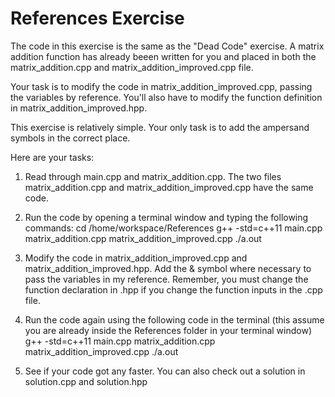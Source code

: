 # References Exercise

The code in this exercise is the same as the "Dead Code" exercise. A matrix addition function has 
already beeen written for you and placed in both the matrix_addition.cpp and matrix_addition_improved.cpp file.

Your task is to modify the code in matrix_addition_improved.cpp, passing the variables by reference. 
You'll also have to modify the function definition in matrix_addition_improved.hpp. 

This exercise is relatively simple. Your only task is to add the ampersand symbols in the correct place.

Here are your tasks:
1. Read through main.cpp and matrix_addition.cpp. The two files matrix_addition.cpp and matrix_addition_improved.cpp have the same code.

2. Run the code by opening a terminal window and typing the following commands:
cd /home/workspace/References
g++ -std=c++11 main.cpp matrix_addition.cpp matrix_addition_improved.cpp
./a.out

3. Modify the code in matrix_addition_improved.cpp and matrix_addition_improved.hpp. Add the & symbol where 
necessary to pass the variables in my reference. Remember, you must change the function declaration in .hpp 
if you change the function inputs in the .cpp file.

4. Run the code again using the following code in the terminal (this assume you are already inside the References folder in your terminal window)
g++ -std=c++11 main.cpp matrix_addition.cpp matrix_addition_improved.cpp
./a.out

5. See if your code got any faster. You can also check out a solution in solution.cpp and solution.hpp